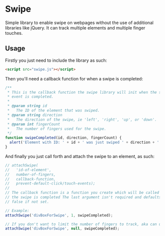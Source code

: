 # Swipe

Simple library to enable swipe on webpages without the use of additional
libraries like jQuery. It can track multiple elements and multiple finger
touches.

## Usage

Firstly you just need to include the library as such:

```html
<script src="swipe.js"></script>
```

Then you'll need a callback function for when a swipe is completed:

```js
/**
 * This is the callback function the swipe library will init when the swipe
 * event is completed.
 *
 * @param string id
 *   The ID of the element that was swiped.
 * @param string direction
 *   The direction of the swipe, ie 'left', 'right', 'up', or 'down'.
 * @param int fingerCount
 *   The number of fingers used for the swipe.
 */
function swipeCompleted(id, direction, fingerCount) {
  alert('Element with ID: ' + id + ' was just swiped ' + direction + ' with ' + fingerCount + ' finger(s).');
}
```

And finally you just call forth and attach the swipe to an element, as such:

```js
// attachSwipe(
//   'id-of-element',
//   number-of-fingers,
//   callback-function,
//   prevent-default-click/touch-events);
//
// The callback function is a function you create which will be called when
// the swipe is completed The last argument isn't required and defaults to
// false if not set.

// Example:
attachSwipe('divBoxForSwipe', 1, swipeCompleted);

// If you don't want to limit the number of fingers to track, aka can use any number of fingers to swipe, use this:
attachSwipe('divBoxForSwipe', null, swipeCompleted);
```
